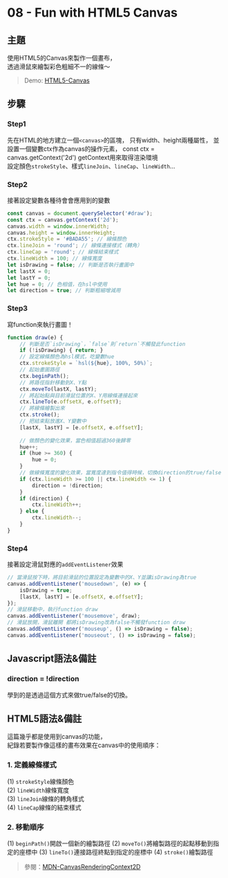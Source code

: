 # 08 - Fun with HTML5 Canvas

## **主題**
使用HTML5的Canvas來製作一個畫布，  
透過滑鼠來繪製彩色粗細不一的線條～

>Demo: [HTML5-Canvas](https://des86532.github.io/javascript-30/08_Fun-with-HTML5-Canvas/index.html)

## **步驟**
### Step1
先在HTML的地方建立一個`<canvas>`的區塊，
<canvas> 只有width、height兩種屬性，
並設置一個變數ctx作為canvas的操作元素，
const ctx = canvas.getContext('2d')
getContext用來取得渲染環境  
設定顏色`strokeStyle`、樣式`lineJoin`、`lineCap`、`lineWidth`...
### Step2
接著設定變數各種待會會應用到的變數
 
````javascript
const canvas = document.querySelector('#draw');
const ctx = canvas.getContext('2d');
canvas.width = window.innerWidth;
canvas.height = window.innerHeight;
ctx.strokeStyle = '#BADA55'; // 線條顏色
ctx.lineJoin = 'round'; // 線條連接樣式（轉角）
ctx.lineCap = 'round'; // 線條結束樣式
ctx.lineWidth = 100; // 線條寬度
let isDrawing = false; // 判斷是否執行畫圖中
let lastX = 0; 
let lastY = 0;
let hue = 0; // 色相值，在hsl中使用
let direction = true; // 判斷粗細增減用
````
### Step3
寫function來執行畫圖！
````javascript
function draw(e) {
    // 判斷是否`isDrawing`，`false`則`return`不觸發此function
    if (!isDrawing) { return; } 
    // 設定線條顏色為hsl模式，吃變數hue
    ctx.strokeStyle = `hsl(${hue}, 100%, 50%)`; 
    // 起始畫圖路徑
    ctx.beginPath(); 
    // 將路徑指針移動到X、Y點
    ctx.moveTo(lastX, lastY); 
    // 將起始點與目前滑鼠位置的X、Y用線條連接起來
    ctx.lineTo(e.offsetX, e.offsetY); 
    // 將線條繪製出來
    ctx.stroke();
    // 把結束點放進X、Y變數中
    [lastX, lastY] = [e.offsetX, e.offsetY]; 
    
    // 做顏色的變化效果，當色相值超過360後歸零
    hue++; 
    if (hue >= 360) { 
        hue = 0; 
    }
    // 做線條寬度的變化效果，當寬度達到指令值得時候，切換direction的true/false
    if (ctx.lineWidth >= 100 || ctx.lineWidth <= 1) { 
        direction = !direction; 
    }
    if (direction) {
        ctx.lineWidth++;
    } else {
        ctx.lineWidth--;
    }      
}
````
### Step4
接著設定滑鼠對應的`addEventListener`效果
````javascript
// 當滑鼠按下時，將目前滑鼠的位置設定為變數中的X、Y並讓isDrawing為true
canvas.addEventListener('mousedown', (e) => {
    isDrawing = true;
    [lastX, lastY] = [e.offsetX, e.offsetY];
});
// 滑鼠移動中，執行function draw
canvas.addEventListener('mousemove', draw);
// 滑鼠放開，滑鼠離開 都將isDrawing改為false不觸發function draw
canvas.addEventListener('mouseup', () => isDrawing = false);
canvas.addEventListener('mouseout', () => isDrawing = false);
````

## **Javascript語法&備註**
### **direction = !direction**
學到的是透過這個方式來做true/false的切換。

## **HTML5語法&備註**
這篇幾乎都是使用到canvas的功能，  
紀錄若要製作像這樣的畫布效果在canvas中的使用順序：  
### 1. 定義線條樣式
(1) `strokeStyle`線條顏色  
(2) `lineWidth`線條寬度  
(3) `lineJoin`線條的轉角樣式  
(4) `lineCap`線條的結束樣式  
### 2. 移動順序
(1) `beginPath()`開啟一個新的繪製路徑
(2) `moveTo()`將繪製路徑的起點移動到指定的座標中
(3) `lineTo()`連接路徑終點到指定的座標中
(4) `stroke()`繪製路徑
>參閱：[MDN-CanvasRenderingContext2D](https://developer.mozilla.org/en-US/docs/Web/API/CanvasRenderingContext2D)

